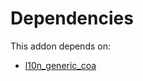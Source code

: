 # Dependencies

This addon depends on:

- [l10n_generic_coa](https://github.com/bringout/oca-ocb-l10n_americas/tree/3216ae97bdbd4fee204c805fa40bbc9e5c44c8de/odoo-bringout-oca-ocb-l10n_generic_coa)
